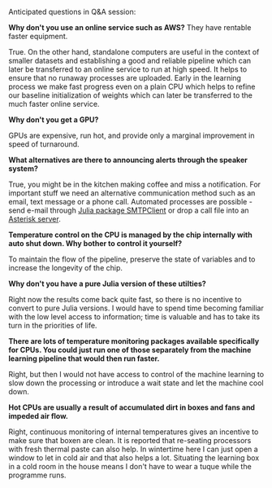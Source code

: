 Anticipated questions in Q&A session:

**Why don't you use an online service such as AWS?** They have rentable faster equipment.

True. On the other hand, standalone computers are useful in the context of smaller datasets and establishing a good and reliable pipeline which can later be transferred to an online service to run at high speed. It helps to ensure that no runaway processes are uploaded. Early in the learning process we make fast progress even on a plain CPU which helps to refine our baseline initialization of weights which can later be transferred to the much faster online service.

**Why don't you get a GPU?**

GPUs are expensive, run hot, and provide only a marginal improvement in speed of turnaround.

**What alternatives are there to announcing alerts through the speaker system?**

True, you might be in the kitchen making coffee and miss a notification. For important stuff we need an alternative communication method such as an email, text message or a phone call. Automated processes are possible - send e-mail through [Julia package SMTPClient](https://github.com/aviks/SMTPClient.jl) or drop a call file into an [Asterisk server](https://www.asterisk.org/).

**Temperature control on the CPU is managed by the chip internally with auto shut down. Why bother to control it yourself?**

To maintain the flow of the pipeline, preserve the state of variables and to increase the longevity of the chip. 

**Why don't you have a pure Julia version of these utilties?**

Right now the results come back quite fast, so there is no incentive to convert to pure Julia versions. I would have to spend time becoming familiar with the low level access to information; time is valuable and has to take its turn in the priorities of life.

**There are lots of temperature monitoring packages available specifically for CPUs. You could just run one of those separately from the machine learning pipeline that would then run faster.**

Right, but then I would not have access to control of the machine learning to slow down the processing or introduce a wait state and let the machine cool down.

**Hot CPUs are usually a result of accumulated dirt in boxes and fans and impeded air flow.**

Right, continuous monitoring of internal temperatures gives an incentive to make sure that boxen are clean. It is reported that re-seating processors with fresh thermal paste can also help. In wintertime here I can just open a window to let in cold air and that also helps a lot. Situating the learning box in a cold room in the house means I don't have to wear a tuque while the programme runs.
